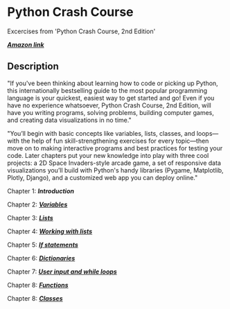 # Python Crash Course

Excercises from 'Python Crash Course, 2nd Edition' 

***<a href="https://www.amazon.com/Python-Crash-Course-2nd-Edition/dp/1593279280" title="Hobbit lifestyles">Amazon link</a>***

## Description

"If you've been thinking about learning how to code or picking up Python, this internationally bestselling guide to the most popular programming language is your quickest, easiest way to get started and go! Even if you have no experience whatsoever, Python Crash Course, 2nd Edition, will have you writing programs, solving problems, building computer games, and creating data visualizations in no time."

"You’ll begin with basic concepts like variables, lists, classes, and loops—with the help of fun skill-strengthening exercises for every topic—then move on to making interactive programs and best practices for testing your code. Later chapters put your new knowledge into play with three cool projects: a 2D Space Invaders-style arcade game, a set of responsive data visualizations you’ll build with Python's handy libraries (Pygame, Matplotlib, Plotly, Django), and a customized web app you can deploy online."

Chapter 1: ***Introduction***

Chapter 2: ***[Variables](chapter2_variables)***

Chapter 3: ***[Lists](chapter3_lists)***

Chapter 4: ***[Working with lists](chapter4_working_with_lists)***

Chapter 5: ***[If statements](chapter5_if_statements)***

Chapter 6: ***[Dictionaries](chapter6_dictionaries)***

Chapter 7: ***[User input and while loops](chapter7_userinput_and_while_loops)***

Chapter 8: ***[Functions](chapter8_functions)***

Chapter 8: ***[Classes](chapter9_classes)***